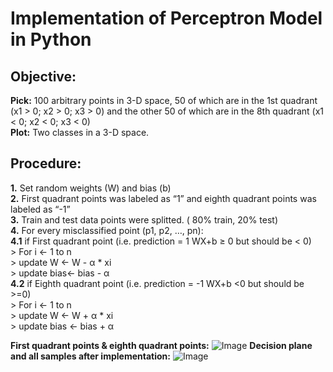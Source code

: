 # Implementation of Perceptron Model in Python
## Objective:

**Pick:** 100 arbitrary points in 3-D space, 50 of which are in the 1st
quadrant (x1 > 0; x2 > 0; x3 > 0) and the other 50 of which are
in the 8th quadrant (x1 < 0; x2 < 0; x3 < 0)  
**Plot:** Two classes in a 3-D space.

## Procedure:

**1.** Set random weights (W) and bias (b)  
**2.** First quadrant points was labeled as “1” and eighth quadrant points was labeled as “-1”  
**3.** Train and test data points were splitted. ( 80% train, 20% test)  
**4.** For every misclassified point (p1, p2, …, pn):  
    **4.1** if First quadrant point (i.e. prediction = 1 WX+b ≥ 0 but should be < 0)  
        > For i <- 1 to n  
        > update W <- W - α * xi  
        > update bias<- bias - α  
    **4.2** if Eighth quadrant point (i.e. prediction = -1 WX+b <0 but should be >=0)  
        > For i <- 1 to n  
        > update W <- W + α * xi  
        > update bias <- bias + α  

**First quadrant points & eighth quadrant points:**
![Image](https://i.ibb.co/YkcfYYD/Ads-z.png)
**Decision plane and all samples after implementation:**
![Image](https://i.ibb.co/RbdGMk5/Ads-z.png)

